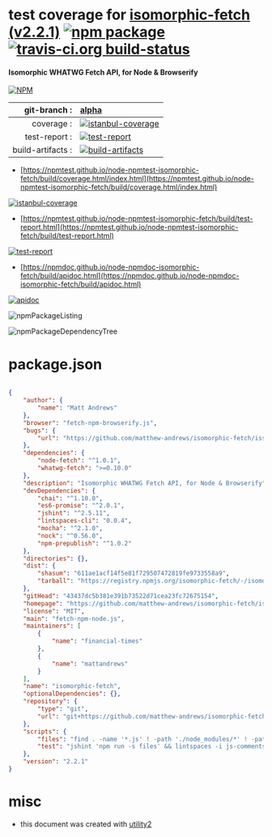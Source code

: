 # test coverage for  [isomorphic-fetch (v2.2.1)](https://github.com/matthew-andrews/isomorphic-fetch/issues)  [![npm package](https://img.shields.io/npm/v/npmtest-isomorphic-fetch.svg?style=flat-square)](https://www.npmjs.org/package/npmtest-isomorphic-fetch) [![travis-ci.org build-status](https://api.travis-ci.org/npmtest/node-npmtest-isomorphic-fetch.svg)](https://travis-ci.org/npmtest/node-npmtest-isomorphic-fetch)
#### Isomorphic WHATWG Fetch API, for Node & Browserify

[![NPM](https://nodei.co/npm/isomorphic-fetch.png?downloads=true&downloadRank=true&stars=true)](https://www.npmjs.com/package/isomorphic-fetch)

| git-branch : | [alpha](https://github.com/npmtest/node-npmtest-isomorphic-fetch/tree/alpha)|
|--:|:--|
| coverage : | [![istanbul-coverage](https://npmtest.github.io/node-npmtest-isomorphic-fetch/build/coverage.badge.svg)](https://npmtest.github.io/node-npmtest-isomorphic-fetch/build/coverage.html/index.html)|
| test-report : | [![test-report](https://npmtest.github.io/node-npmtest-isomorphic-fetch/build/test-report.badge.svg)](https://npmtest.github.io/node-npmtest-isomorphic-fetch/build/test-report.html)|
| build-artifacts : | [![build-artifacts](https://npmtest.github.io/node-npmtest-isomorphic-fetch/glyphicons_144_folder_open.png)](https://github.com/npmtest/node-npmtest-isomorphic-fetch/tree/gh-pages/build)|

- [https://npmtest.github.io/node-npmtest-isomorphic-fetch/build/coverage.html/index.html](https://npmtest.github.io/node-npmtest-isomorphic-fetch/build/coverage.html/index.html)

[![istanbul-coverage](https://npmtest.github.io/node-npmtest-isomorphic-fetch/build/screenCapture.buildCi.browser.%252Ftmp%252Fbuild%252Fcoverage.lib.html.png)](https://npmtest.github.io/node-npmtest-isomorphic-fetch/build/coverage.html/index.html)

- [https://npmtest.github.io/node-npmtest-isomorphic-fetch/build/test-report.html](https://npmtest.github.io/node-npmtest-isomorphic-fetch/build/test-report.html)

[![test-report](https://npmtest.github.io/node-npmtest-isomorphic-fetch/build/screenCapture.buildCi.browser.%252Ftmp%252Fbuild%252Ftest-report.html.png)](https://npmtest.github.io/node-npmtest-isomorphic-fetch/build/test-report.html)

- [https://npmdoc.github.io/node-npmdoc-isomorphic-fetch/build/apidoc.html](https://npmdoc.github.io/node-npmdoc-isomorphic-fetch/build/apidoc.html)

[![apidoc](https://npmdoc.github.io/node-npmdoc-isomorphic-fetch/build/screenCapture.buildCi.browser.%252Ftmp%252Fbuild%252Fapidoc.html.png)](https://npmdoc.github.io/node-npmdoc-isomorphic-fetch/build/apidoc.html)

![npmPackageListing](https://npmtest.github.io/node-npmtest-isomorphic-fetch/build/screenCapture.npmPackageListing.svg)

![npmPackageDependencyTree](https://npmtest.github.io/node-npmtest-isomorphic-fetch/build/screenCapture.npmPackageDependencyTree.svg)



# package.json

```json

{
    "author": {
        "name": "Matt Andrews"
    },
    "browser": "fetch-npm-browserify.js",
    "bugs": {
        "url": "https://github.com/matthew-andrews/isomorphic-fetch/issues"
    },
    "dependencies": {
        "node-fetch": "^1.0.1",
        "whatwg-fetch": ">=0.10.0"
    },
    "description": "Isomorphic WHATWG Fetch API, for Node & Browserify",
    "devDependencies": {
        "chai": "^1.10.0",
        "es6-promise": "^2.0.1",
        "jshint": "^2.5.11",
        "lintspaces-cli": "0.0.4",
        "mocha": "^2.1.0",
        "nock": "^0.56.0",
        "npm-prepublish": "^1.0.2"
    },
    "directories": {},
    "dist": {
        "shasum": "611ae1acf14f5e81f729507472819fe9733558a9",
        "tarball": "https://registry.npmjs.org/isomorphic-fetch/-/isomorphic-fetch-2.2.1.tgz"
    },
    "gitHead": "43437dc5b381e391b73522d71cea23fc72675154",
    "homepage": "https://github.com/matthew-andrews/isomorphic-fetch/issues",
    "license": "MIT",
    "main": "fetch-npm-node.js",
    "maintainers": [
        {
            "name": "financial-times"
        },
        {
            "name": "mattandrews"
        }
    ],
    "name": "isomorphic-fetch",
    "optionalDependencies": {},
    "repository": {
        "type": "git",
        "url": "git+https://github.com/matthew-andrews/isomorphic-fetch.git"
    },
    "scripts": {
        "files": "find . -name '*.js' ! -path './node_modules/*' ! -path './bower_components/*'",
        "test": "jshint 'npm run -s files' && lintspaces -i js-comments -e .editorconfig 'npm run -s files' && mocha"
    },
    "version": "2.2.1"
}
```



# misc
- this document was created with [utility2](https://github.com/kaizhu256/node-utility2)

